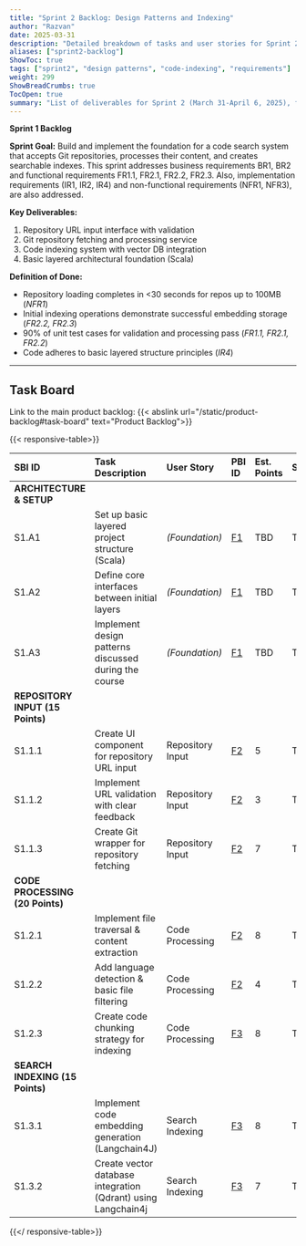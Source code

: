 ```yaml
---
title: "Sprint 2 Backlog: Design Patterns and Indexing"
author: "Razvan"
date: 2025-03-31
description: "Detailed breakdown of tasks and user stories for Sprint 2's design patterns and indexing phase"
aliases: ["sprint2-backlog"]
ShowToc: true
tags: ["sprint2", "design patterns", "code-indexing", "requirements"]
weight: 299
ShowBreadCrumbs: true
TocOpen: true
summary: "List of deliverables for Sprint 2 (March 31-April 6, 2025), focusing on design patterns and code indexing."
---
```



<!-- trunk-ignore(markdownlint/MD036) -->
**Sprint 1 Backlog**

**Sprint Goal:** Build and implement the foundation for a code search system that accepts Git repositories, processes their content, and creates searchable indexes. This sprint addresses business requirements BR1, BR2 and functional requirements FR1.1, FR2.1, FR2.2, FR2.3. Also, implementation requirements (IR1, IR2, IR4) and non-functional requirements (NFR1, NFR3), are also addressed.

**Key Deliverables:**
1. Repository URL input interface with validation
2. Git repository fetching and processing service
3. Code indexing system with vector DB integration
4. Basic layered architectural foundation (Scala)

**Definition of Done:**
*   Repository loading completes in <30 seconds for repos up to 100MB (*NFR1*)
*   Initial indexing operations demonstrate successful embedding storage (*FR2.2, FR2.3*)
*   90% of unit test cases for validation and processing pass (*FR1.1, FR2.1, FR2.2*)
*   Code adheres to basic layered structure principles (*IR4*)

---

## Task Board

Link to the main product backlog: {{< abslink url="/static/product-backlog#task-board" text="Product Backlog">}}

{{< responsive-table>}}

| SBI ID                           | Task Description                                              | User Story       | PBI ID                                           | Est. Points | Status |
| :------------------------------- | :------------------------------------------------------------ | :--------------- | :----------------------------------------------- | :---------- | :----- |
| **ARCHITECTURE & SETUP**         |                                                               |                  |                                                  |             |        |
| S1.A1                            | Set up basic layered project structure (Scala)                | *(Foundation)*   | [F1](../../static/product-backlog.md#task-board) | TBD         | To Do  |
| S1.A2                            | Define core interfaces between initial layers                 | *(Foundation)*   | [F1](../../static/product-backlog.md#task-board) | TBD         | To Do  |
| S1.A3                            | Implement design patterns discussed during the course         | *(Foundation)*   | [F1](../../static/product-backlog.md#task-board) | TBD         | To Do  |
| **REPOSITORY INPUT (15 Points)** |                                                               |                  |                                                  |             |        |
| S1.1.1                           | Create UI component for repository URL input                  | Repository Input | [F2](../../static/product-backlog.md#task-board) | 5           | To Do  |
| S1.1.2                           | Implement URL validation with clear feedback                  | Repository Input | [F2](../../static/product-backlog.md#task-board) | 3           | To Do  |
| S1.1.3                           | Create Git wrapper for repository fetching                    | Repository Input | [F2](../../static/product-backlog.md#task-board) | 7           | To Do  |
| **CODE PROCESSING (20 Points)**  |                                                               |                  |                                                  |             |        |
| S1.2.1                           | Implement file traversal & content extraction                 | Code Processing  | [F2](../../static/product-backlog.md#task-board) | 8           | To Do  |
| S1.2.2                           | Add language detection & basic file filtering                 | Code Processing  | [F2](../../static/product-backlog.md#task-board) | 4           | To Do  |
| S1.2.3                           | Create code chunking strategy for indexing                    | Code Processing  | [F3](../../static/product-backlog.md#task-board) | 8           | To Do  |
| **SEARCH INDEXING (15 Points)**  |                                                               |                  |                                                  |             |        |
| S1.3.1                           | Implement code embedding generation (Langchain4J)             | Search Indexing  | [F3](../../static/product-backlog.md#task-board) | 8           | To Do  |
| S1.3.2                           | Create vector database integration (Qdrant) using Langchain4j | Search Indexing  | [F3](../../static/product-backlog.md#task-board) | 7           | To Do  |

{{</ responsive-table>}}
